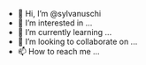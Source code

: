 - 👋 Hi, I’m @sylvanuschi
- 👀 I’m interested in ...
- 🌱 I’m currently learning ...
- 💞️ I’m looking to collaborate on ...
- 📫 How to reach me ...

<!---
sylvanuschi/sylvanuschi is a ✨ special ✨ repository because its `README.md` (this file) appears on your GitHub profile.
You can click the Preview link to take a look at your changes.
--->
